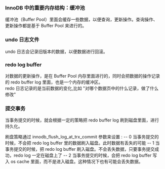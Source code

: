 ### InnoDB 中的重要内存结构：缓冲池

缓冲池（Buffer Pool）里面会缓存一些数据，以便查询，更新操作。查询操作、更新操作都是基于 Buffer Pool 来进行的。

### undo 日志文件

undo 日志会记录旧版本的数据，以便数据进行回滚。

### redo log buffer 

对数据的更新操作，是在 Buffer Pool 内存里面进行的，同时会把数据的操作记录的 redo buffer log 里面，也是一个内存的缓冲区。   
redo 日志记录的是当前数据的变化,比如 "对哪个数据页中的什么记录，做了什么修改"

### 提交事务
当事务提交的时候，就会根据一定的策略把 redo buffer log 刷到磁盘里面，进行持久化。

刷盘策略通过 innodb_flush_log_at_trx_commit 参数来设置 : 
-- 0 当事务提交的时候，不会把 redo log buffer 里的数据刷入磁盘。此时数据有丢失的可能
-- 1 当事务提交的时候，把 redo log buffer 刷入磁盘。不会丢失数据，只要事务提交成功，redo log 一定在磁盘上了
-- 2 当事务提交的时候，会把 redo log buffer 写入 os cache 里面，而不是进入磁盘。这种情况下也有可能会丢失数据。



